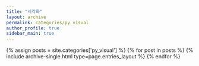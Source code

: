 ```yaml
---
title: "시각화"
layout: archive
permalink: categories/py_visual
author_profile: true
sidebar_main: true
---
```



{% assign posts = site.categories['py_visual'] %}
{% for post in posts %} {% include archive-single.html type=page.entries_layout %} {% endfor %}